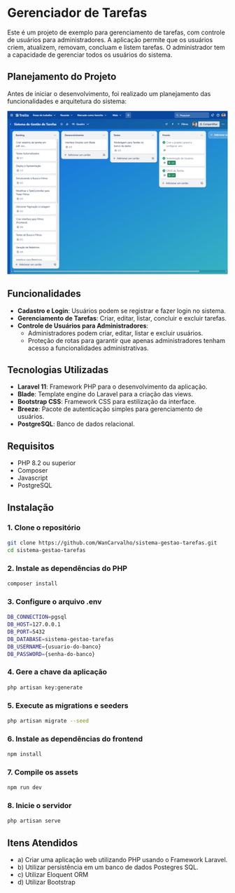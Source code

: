 # Gerenciador de Tarefas

Este é um projeto de exemplo para gerenciamento de tarefas, com controle de usuários para administradores. A aplicação permite que os usuários criem, atualizem, removam, concluam e listem tarefas. O administrador tem a capacidade de gerenciar todos os usuários do sistema.

## Planejamento do Projeto

Antes de iniciar o desenvolvimento, foi realizado um planejamento das funcionalidades e arquitetura do sistema:

![Planejamento do Sistema](planejamento_sistema_gestao.png)

## Funcionalidades

- **Cadastro e Login**: Usuários podem se registrar e fazer login no sistema.
- **Gerenciamento de Tarefas**: Criar, editar, listar, concluir e excluir tarefas.
- **Controle de Usuários para Administradores**:
  - Administradores podem criar, editar, listar e excluir usuários.
  - Proteção de rotas para garantir que apenas administradores tenham acesso a funcionalidades administrativas.
  
## Tecnologias Utilizadas

- **Laravel 11**: Framework PHP para o desenvolvimento da aplicação.
- **Blade**: Template engine do Laravel para a criação das views.
- **Bootstrap CSS**: Framework CSS para estilização da interface.
- **Breeze**: Pacote de autenticação simples para gerenciamento de usuários.
- **PostgreSQL**: Banco de dados relacional.

## Requisitos

- PHP 8.2 ou superior
- Composer
- Javascript
- PostgreSQL

## Instalação

### 1. Clone o repositório

```bash
git clone https://github.com/WanCarvalho/sistema-gestao-tarefas.git
cd sistema-gestao-tarefas
```

### 2. Instale as dependências do PHP
```bash
composer install
```

### 3. Configure o arquivo .env
```bash
DB_CONNECTION=pgsql
DB_HOST=127.0.0.1
DB_PORT=5432
DB_DATABASE=sistema-gestao-tarefas
DB_USERNAME={usuario-do-banco}
DB_PASSWORD={senha-do-banco}
```

### 4. Gere a chave da aplicação
```bash
php artisan key:generate
```

### 5. Execute as migrations e seeders
```bash
php artisan migrate --seed
```

### 6. Instale as dependências do frontend
```bash
npm install
```

### 7. Compile os assets
```bash
npm run dev
```

### 8. Inicie o servidor
```bash
php artisan serve
```

## Itens Atendidos

- a) Criar uma aplicação web utilizando PHP usando o Framework Laravel.
- b) Utilizar persistência em um banco de dados Postegres SQL.
- c) Utilizar Eloquent ORM
- d) Utilizar Bootstrap

